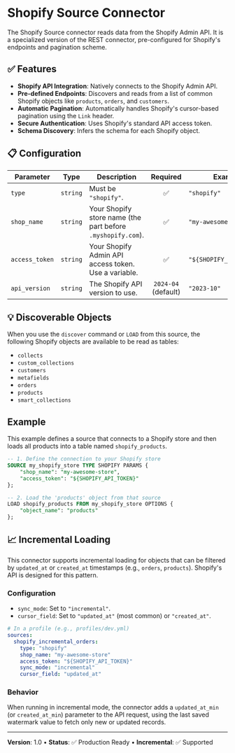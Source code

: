 # Shopify Source Connector

The Shopify Source connector reads data from the Shopify Admin API. It is a specialized version of the REST connector, pre-configured for Shopify's endpoints and pagination scheme.

## ✅ Features

- **Shopify API Integration**: Natively connects to the Shopify Admin API.
- **Pre-defined Endpoints**: Discovers and reads from a list of common Shopify objects like `products`, `orders`, and `customers`.
- **Automatic Pagination**: Automatically handles Shopify's cursor-based pagination using the `Link` header.
- **Secure Authentication**: Uses Shopify's standard API access token.
- **Schema Discovery**: Infers the schema for each Shopify object.

## 📋 Configuration

| Parameter | Type | Description | Required | Example |
|---|---|---|:---:|---|
| `type` | `string` | Must be `"shopify"`. | ✅ | `"shopify"` |
| `shop_name` | `string` | Your Shopify store name (the part before `.myshopify.com`). | ✅ | `"my-awesome-store"`|
| `access_token`| `string` | Your Shopify Admin API access token. Use a variable. | ✅ | `"${SHOPIFY_API_TOKEN}"` |
| `api_version`| `string` | The Shopify API version to use. | `2024-04` (default) | `"2023-10"` |

## 💡 Discoverable Objects
When you use the `discover` command or `LOAD` from this source, the following Shopify objects are available to be read as tables:

- `collects`
- `custom_collections`
- `customers`
- `metafields`
- `orders`
- `products`
- `smart_collections`

## Example

This example defines a source that connects to a Shopify store and then loads all products into a table named `shopify_products`.

```sql
-- 1. Define the connection to your Shopify store
SOURCE my_shopify_store TYPE SHOPIFY PARAMS {
    "shop_name": "my-awesome-store",
    "access_token": "${SHOPIFY_API_TOKEN}"
};

-- 2. Load the 'products' object from that source
LOAD shopify_products FROM my_shopify_store OPTIONS {
    "object_name": "products"
};
```

## 📈 Incremental Loading

This connector supports incremental loading for objects that can be filtered by `updated_at` or `created_at` timestamps (e.g., `orders`, `products`). Shopify's API is designed for this pattern.

### Configuration
- `sync_mode`: Set to `"incremental"`.
- `cursor_field`: Set to `"updated_at"` (most common) or `"created_at"`.

```yaml
# In a profile (e.g., profiles/dev.yml)
sources:
  shopify_incremental_orders:
    type: "shopify"
    shop_name: "my-awesome-store"
    access_token: "${SHOPIFY_API_TOKEN}"
    sync_mode: "incremental"
    cursor_field: "updated_at"
```

### Behavior
When running in incremental mode, the connector adds a `updated_at_min` (or `created_at_min`) parameter to the API request, using the last saved watermark value to fetch only new or updated records.

---
**Version**: 1.0 • **Status**: ✅ Production Ready • **Incremental**: ✅ Supported 